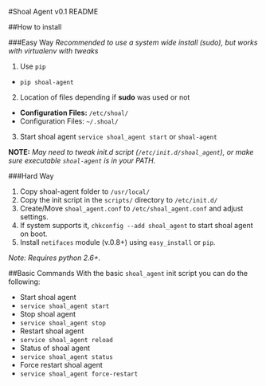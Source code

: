 #Shoal Agent v0.1 README

##How to install

###Easy Way
_Recommended to use a system wide install (sudo), but works with virtualenv with tweaks_

1. Use `pip`
  - `pip shoal-agent`

2. Location of files depending if **sudo** was used or not 
  - **Configuration Files:** `/etc/shoal/`
  - Configuration Files: `~/.shoal/`

3. Start shoal agent `service shoal_agent start` or `shoal-agent`

**NOTE:** _May need to tweak init.d script (`/etc/init.d/shoal_agent`), or make sure executable `shoal-agent` is in your PATH._

###Hard Way
1. Copy shoal-agent folder to `/usr/local/`
2. Copy the init script in the `scripts/` directory to `/etc/init.d/`
3. Create/Move `shoal_agent.conf` to `/etc/shoal_agent.conf` and adjust settings.
4. If system supports it, `chkconfig --add shoal_agent` to start shoal agent on boot.
5. Install `netifaces` module (v.0.8+) using `easy_install` or `pip`.

*Note: Requires python 2.6+.*

##Basic Commands
With the basic `shoal_agent` init script you can do the following:
- Start shoal agent
 - `service shoal_agent start`
- Stop shoal agent
 - `service shoal_agent stop` 
- Restart shoal agent
 - `service shoal_agent reload` 
- Status of shoal agent
 - `service shoal_agent status` 
- Force restart shoal agent
 - `service shoal_agent force-restart`

